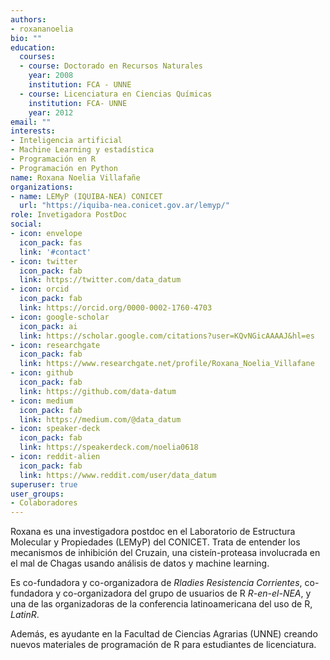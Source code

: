 ```yaml
---
authors:
- roxananoelia
bio: ""
education:
  courses:
  - course: Doctorado en Recursos Naturales
    year: 2008
    institution: FCA - UNNE
  - course: Licenciatura en Ciencias Químicas
    institution: FCA- UNNE
    year: 2012
email: ""
interests:
- Inteligencia artificial
- Machine Learning y estadística
- Programación en R
- Programación en Python
name: Roxana Noelia Villafañe
organizations:
- name: LEMyP (IQUIBA-NEA) CONICET
  url: "https://iquiba-nea.conicet.gov.ar/lemyp/"
role: Invetigadora PostDoc
social:
- icon: envelope
  icon_pack: fas
  link: '#contact'
- icon: twitter
  icon_pack: fab
  link: https://twitter.com/data_datum
- icon: orcid
  icon_pack: fab
  link: https://orcid.org/0000-0002-1760-4703
- icon: google-scholar
  icon_pack: ai
  link: https://scholar.google.com/citations?user=KQvNGicAAAAJ&hl=es
- icon: researchgate
  icon_pack: fab
  link: https://www.researchgate.net/profile/Roxana_Noelia_Villafane
- icon: github
  icon_pack: fab
  link: https://github.com/data-datum
- icon: medium
  icon_pack: fab
  link: https://medium.com/@data_datum
- icon: speaker-deck
  icon_pack: fab
  link: https://speakerdeck.com/noelia0618
- icon: reddit-alien
  icon_pack: fab
  link: https://www.reddit.com/user/data_datum 
superuser: true
user_groups:
- Colaboradores
---
```


Roxana es una investigadora postdoc en el  Laboratorio de Estructura Molecular y Propiedades (LEMyP) del CONICET. Trata de entender los mecanismos de inhibición del Cruzain, una cisteín-proteasa involucrada en el mal de Chagas usando análisis de datos y machine learning. 

Es co-fundadora y co-organizadora de *Rladies Resistencia Corrientes*, co-fundadora y co-organizadora del grupo de usuarios de R *R-en-el-NEA*, y una de las organizadoras de la conferencia latinoamericana del uso de R, *LatinR*.

Además, es ayudante en la Facultad de Ciencias Agrarias (UNNE) creando nuevos materiales de programación de R para estudiantes de licenciatura. 
